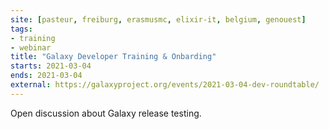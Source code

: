 ```yaml
---
site: [pasteur, freiburg, erasmusmc, elixir-it, belgium, genouest]
tags:
- training
- webinar
title: "Galaxy Developer Training & Onbarding"
starts: 2021-03-04
ends: 2021-03-04
external: https://galaxyproject.org/events/2021-03-04-dev-roundtable/
---
```


Open discussion about Galaxy release testing.